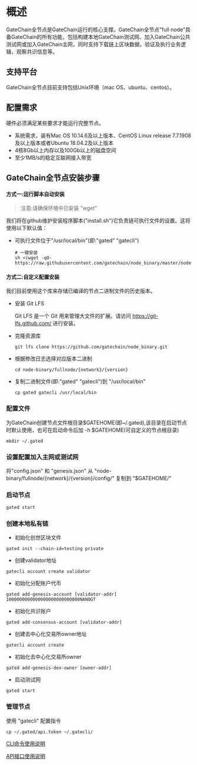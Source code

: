 # 概述

GateChain全节点是GateChain运行的核心支撑。GateChain全节点"full node"具备GateChain的所有功能，包括构建本地GateChain测试网、加入GateChain公共测试网或加入GateChain主网，同时支持下载链上区块数据，验证及执行业务逻辑，观察共识信息等。

## 支持平台
GateChain全节点目前支持包括Unix环境（mac OS、ubuntu、centos）。

## 配置需求
硬件必须满足某些要求才能运行完整节点。

- 系统需求，装有Mac OS 10.14.6及以上版本、CentOS Linux release 7.7.1908及以上版本或者Ubuntu 18.04.2及以上版本	
- 4核8Gb以上内存以及100Gb以上的磁盘空间
- 至少1MB/s的稳定互联网接入带宽
 
## GateChain全节点安装步骤
#### 方式一:运行脚本自动安装
  > 注意:请确保环境中已安装 "wget"
  
我们将在github维护安装程序脚本("install.sh")它负责链可执行文件的设置。这将使用以下默认值：

- 可执行文件位于"/usr/local/bin"(即:"gated" "gatecli")

	```
	# 一键安装 
	sh <(wget -qO- https://raw.githubusercontent.com/gatechain/node_binary/master/node/install.sh)
	```
	
#### 方式二:自定义配置安装
我们目前使用这个库来存储已编译的节点二进制文件的历史版本。

- 安装 Git LFS

  Git LFS 是一个 Git 用来管理大文件的扩展。请访问 https://git-lfs.github.com/ 进行安装。

- 克隆资源库
	
	```
	git lfs clone https://github.com/gatechain/node_binary.git
	```
- 根据修改日志选择对应版本二进制

	```
	cd node-binary/fullnode/{network}/{version}
	```
- 	复制二进制文件(即:"gated" "gatecli")到 "/usr/local/bin"
	
	```
	cp gated gatecli /usr/local/bin
	```

### 配置文件 

为GateChain创建节点文件根目录$GATEHOME(即~/.gated),该目录在启动节点时默认使用，也可在启动命令后加 -h $GATEHOME(可自定义的节点根目录)

	
	mkdir ~/.gated


### 设置配置加入主网或测试网
将"config.json"  和 "genesis.json" 从 "node-binary/fullnode/{network}/{version}/config/" 复制到 "$GATEHOME/"

### 启动节点

```bash
gated start
```

### 创建本地私有链

- 初始化创世区块文件
```
gated init --chain-id=testing private
```

- 创建validator地址
```
gatecli account create validator
```
- 初始化分配账户代币
```
gated add-genesis-account [validator-addr] 1000000000000000000000000000NANOGT
```
- 初始化共识账户
```
gated add-consensus-account [validator-addr]
```
- 创建去中心化交易所owner地址
``` 
gatecli account create
```
- 初始化去中心化交易所owner
```
gated add-genesis-dex-owner [owner-addr]
```

- 启动测试网
```
gated start
```

### 管理节点
使用 "gatecli" 配置指令

	cp ~/.gated/api.token ~/.gatecli/

[CLI命令使用说明](./cli/README.md)

[API接口使用说明](./API/README.md)

